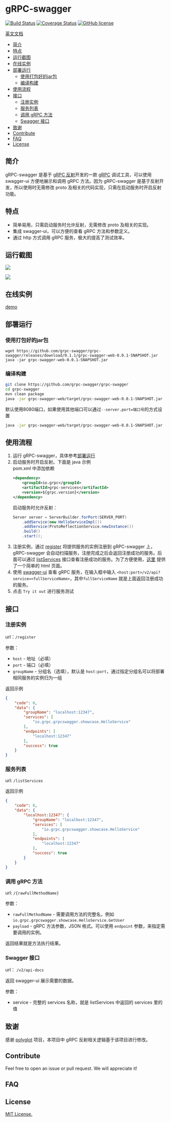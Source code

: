 # gRPC-swagger
[![Build Status](https://travis-ci.com/grpc-swagger/grpc-swagger.svg?branch=master)](https://travis-ci.com/grpc-swagger/grpc-swagger)
[![Coverage Status](https://codecov.io/gh/grpc-swagger/grpc-swagger/branch/master/graph/badge.svg)](https://codecov.io/gh/grpc-swagger/grpc-swagger)
[![GitHub license](https://img.shields.io/github/license/Naereen/StrapDown.js.svg)](https://github.com/Naereen/StrapDown.js/blob/master/LICENSE)

[英文文档](README.md)

<!-- toc -->

- [简介](#%E7%AE%80%E4%BB%8B)
- [特点](#%E7%89%B9%E7%82%B9)
- [运行截图](#%E8%BF%90%E8%A1%8C%E6%88%AA%E5%9B%BE)
- [在线实例](#%E5%9C%A8%E7%BA%BF%E5%AE%9E%E4%BE%8B)
- [部署运行](#%E9%83%A8%E7%BD%B2%E8%BF%90%E8%A1%8C)
  * [使用打包好的jar包](#%E4%BD%BF%E7%94%A8%E6%89%93%E5%8C%85%E5%A5%BD%E7%9A%84jar%E5%8C%85)
  * [编译构建](#%E7%BC%96%E8%AF%91%E6%9E%84%E5%BB%BA)
- [使用流程](#%E4%BD%BF%E7%94%A8%E6%B5%81%E7%A8%8B)
- [接口](#%E6%8E%A5%E5%8F%A3)
  * [注册实例](#%E6%B3%A8%E5%86%8C%E5%AE%9E%E4%BE%8B)
  * [服务列表](#%E6%9C%8D%E5%8A%A1%E5%88%97%E8%A1%A8)
  * [调用 gRPC 方法](#%E8%B0%83%E7%94%A8-grpc-%E6%96%B9%E6%B3%95)
  * [Swagger 接口](#swagger-%E6%8E%A5%E5%8F%A3)
- [致谢](#%E8%87%B4%E8%B0%A2)
- [Contribute](#contribute)
- [FAQ](#faq)
- [License](#license)

<!-- tocstop -->

## 简介 
gRPC-swagger 是基于 [gRPC 反射](https://github.com/grpc/grpc/blob/master/doc/server-reflection.md)开发的一款 [gRPC](https://github.com/grpc/) 调试工具，可以使用 swagger-ui 方便地展示和调用 gRPC 方法。因为 gRPC-swagger 是基于反射开发，所以使用时无需修改 proto 及相关的代码实现，只需在启动服务时开启反射功能。

## 特点
* 简单易用，只需启动服务时允许反射，无需修改 proto 及相关的实现。
* 集成 swagger-ui，可以方便的查看 gRPC 方法和参数定义。
* 通过 http 方式调用 gRPC 服务，极大的提高了测试效率。

## 运行截图

![](doc/screenshots/01.png)

![](doc/screenshots/02.png)

## 在线实例
[demo](http://ui.grpcs.top)

## 部署运行
### 使用打包好的jar包
```base
wget https://github.com/grpc-swagger/grpc-swagger/releases/download/0.1.1/grpc-swagger-web-0.0.1-SNAPSHOT.jar
java -jar grpc-swagger-web-0.0.1-SNAPSHOT.jar
```
### 编译构建
```bash
git clone https://github.com/grpc-swagger/grpc-swagger
cd grpc-swagger
mvn clean package
java -jar grpc-swagger-web/target/grpc-swagger-web-0.0.1-SNAPSHOT.jar
```
默认使用8080端口，如果使用其他端口可以通过`--server.port=端口号`的方式设置
```bash
java -jar grpc-swagger-web/target/grpc-swagger-web-0.0.1-SNAPSHOT.jar --server.port=8888
```

## 使用流程
1. 运行 gRPC-swagger，具体参考[部署运行](#部署运行)
2. 启动服务时开启反射。下面是 java 示例  
   pom.xml 中添加依赖
   ```xml
   <dependency>
       <groupId>io.grpc</groupId>
       <artifactId>grpc-services</artifactId>
       <version>${grpc.version}</version>
   </dependency>
   ```
   启动服务时允许反射：
   ```java
   Server server = ServerBuilder.forPort(SERVER_PORT)
       .addService(new HelloServiceImpl())
       .addService(ProtoReflectionService.newInstance())
       .build()
       .start();
   ```
3. 注册实例，通过 [register](#注册实例) 将提供服务的实例注册到 gRPC-swagger 上，gRPC-swagger 会自动扫描服务，注册完成之后会返回注册成功的服务。后面可以通过 [listServices](#列出服务) 接口查看注册成功的服务。为了方便使用，[这里](http://ui.grpcs.top/service.html) 提供了一个简单的 html 页面。
4. 使用 [swagger-ui](http://ui.grpcs.top/) 查看 gRPC 服务，在输入框中输入 `<host:port>/v2/api?service=<fullServiceName>`，其中`fullServiceName` 就是上面返回注册成功的服务。
5. 点击 `Try it out` 进行服务测试

## 接口

### 注册实例
url：`/register`

参数：
* `host` - 地址（必填）
* `port` - 端口（必填）
* `groupName` - 分组名（选填），默认是 `host:port`，通过指定分组名可以将部署相同服务的实例归为一组

返回示例

```json 
{
    "code": 0, 
    "data": {
        "groupName": "localhost:12347", 
        "services": [
            "io.grpc.grpcswagger.showcase.HelloService"
        ], 
        "endpoints": [
            "localhost:12347"
        ], 
        "success": true
    }
}
```

### 服务列表
url: `/listServices`

返回示例

```json 
{
    "code": 0,
    "data": {
        "localhost:12347": {
            "groupName": "localhost:12347",
            "services": [
                "io.grpc.grpcswagger.showcase.HelloService"
            ],
            "endpoints": [
                "localhost:12347"
            ],
            "success": true
        }
    }
}
```

### 调用 gRPC 方法 
url: `/{rawFullMethodName}`

参数：
* `rawFullMethodName` - 需要调用方法的完整名，例如 `io.grpc.grpcswagger.showcase.HelloService.GetUser`
* `payload` - gRPC 方法参数，JSON 格式。可以使用 `endpoint` 参数，来指定需要调用的实例。

返回结果就是方法执行结果。

### Swagger 接口
url： `/v2/api-docs`

返回 swagger-ui 展示需要的数据。

参数：
* service - 完整的 services 名称，就是 listServices 中返回的 services 里的值

## 致谢
感谢 [polyglot](https://github.com/grpc-ecosystem/polyglot) 项目，本项目中 gRPC 反射相关逻辑基于该项目进行修改。

## Contribute
Feel free to open an issue or pull request. We will appreciate it!

## FAQ

## License
[MIT License.](/LICENSE)
